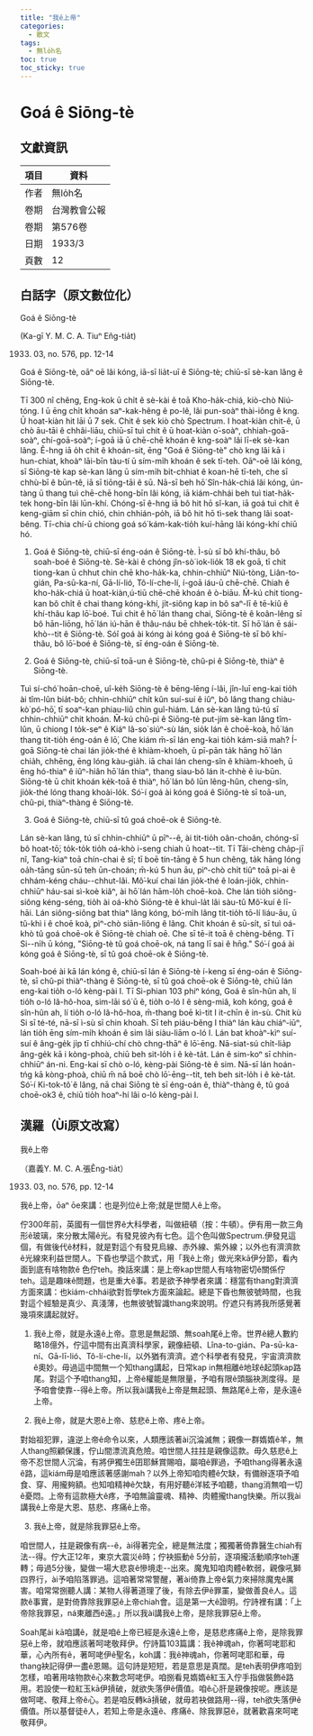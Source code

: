 ```yaml
---
title: "我ê上帝"
categories:
  - 散文
tags:
  - 無lo̍h名
toc: true
toc_sticky: true
---
```


# Goá ê Siōng-tè

## 文獻資訊

| 項目 | 資料 |
|---|---|
| 作者 | 無lo̍h名 |
| 卷期 | 台灣教會公報 |
| 卷期 | 第576卷 |
| 日期 | 1933/3 |
| 頁數 | 12 |

## 白話字（原文數位化）

Goá ê Siōng-tè

(Ka-gī Y. M. C. A. Tiuⁿ En̂g-tia̍t)

1933. 03, no. 576, pp. 12-14

Goá ê Siōng-tè, oāⁿ oē lâi kóng, iā-sī lia̍t-uī ê Siōng-tè; chiū-sī sè-kan lâng ê Siōng-tè.

Tī 300 nî chêng, Eng-kok ū chi̍t ê sè-kài ê toā Kho-ha̍k-chiá, kiò-chò Niú-tóng. I ū ēng chi̍t khoán saⁿ-kak-hêng ê po-lê, lâi pun-soàⁿ thài-iông ê kng. Ū hoat-kiàn hit lāi ū 7 sek. Chit ê sek kiò chò Spectrum. I hoat-kiàn chit-ê, ū chò āu-tāi ê chhâi-liāu, chiū-sī tuì chit ê ū hoat-kiàn o͘-soàⁿ, chhiah-goā-soàⁿ, chí-goā-soàⁿ; í-goā iā ū chē-chē khoán ê kng-soàⁿ lâi lī-ek sè-kan lâng. Ê-hng iā o̍h chit ê khoán-sit, ēng "Goá ê Siōng-tè" chò kng lâi kā i hun-chiat, khoàⁿ lāi-bīn tàu-tí ū sím-mi̍h khoán ê sek tī-teh. Oāⁿ-oē lâi kóng, sī Siōng-tè kap sè-kan lâng ū sím-mi̍h bi̍t-chhiat ê koan-hē tī-teh, che sī chhù-bī ê būn-tê, iā sī tiōng-tāi ê sū. Nā-sī beh hō͘ Sîn-ha̍k-chiá lâi kóng, ún-tàng ū thang tuì chē-chē hong-bīn lâi kóng, iā kiám-chhái beh tuì tiat-ha̍k-tek hong-bīn lâi lūn-khí. Chóng-sī ê-hng iā bô hit hō sî-kan, iā goá tuì chit ê keng-giām sī chin chió, chin chhián-po̍h, iā bô hit hō tì-sek thang lâi soat-bêng. Tī-chia chí-ū chiong goá só͘ kám-kak-tio̍h kuí-hāng lâi kóng-khí chiū hó.

1. Goá ê Siōng-tè, chiū-sī éng-oán ê Siōng-tè. Ì-sù sī bô khí-thâu, bô soah-boé ê Siōng-tè. Sè-kài ê chóng jîn-sò͘ iok-lio̍k 18 ek goā, tī chit tiong-kan ū chhut chin chē kho-ha̍k-ka, chhin-chhiūⁿ Niú-tòng, Liân-to-gián, Pa-sū-ka-ní, Gā-lí-lió, Tô-lí-che-lí, í-goā iáu-ū chē-chē. Chiah ê kho-ha̍k-chiá ū hoat-kiàn,ú-tiū chē-chē khoán ê ò-biāu. M̄-kú chit tiong-kan bô chi̍t ê chai thang kóng-khí, ji̍t-siông kap in bô saⁿ-lī ê tē-kiû ê khí-thâu kap lō͘-boé. Tuì chit ê hō͘ lán thang chai, Siōng-tè ê koân-lêng sī bô hān-liōng, hō͘ lán iú-hān ê thâu-náu bē chhek-to̍k-tit. Sī hō͘ lán ē sái-khò--tit ê Siōng-tè. Só͘í goá ài kóng ài kóng goá ê Siōng-tè sī bô khí-thâu, bô lō͘-boé ê Siōng-tè, sī éng-oán ê Siōng-tè.

2. Goá ê Siōng-tè, chiū-sī toā-un ê Siōng-tè, chû-pi ê Siōng-tè, thiàⁿ ê Siōng-tè.

Tuì sí-chó͘ hoān-choē, uî-ke̍h Siōng-tè ê bēng-lēng í-lâi, jîn-luī eng-kai tio̍h ài tîm-lûn bia̍t-bô; chhin-chhiūⁿ chi̍t kûn suí-suí ê iûⁿ, bô lâng thang chiàu-kò͘ pó-hō͘, tī soaⁿ-kan phiau-liû chin guî-hiám. Lán sè-kan lâng tú-tú sī chhin-chhiūⁿ chit khoán. M̄-kú chû-pi ê Siōng-tè put-jím sè-kan lâng tîm-lûn, ū chiong I to̍k-seⁿ ê Kiáⁿ Iâ-so͘ siúⁿ-sù lán, sio̍k lán ê choē-koà, hō͘ lán thang tit-tio̍h éng-oán ê lō͘, Che kiám m̄-sī lán eng-kai tio̍h kám-siā mah? Í-goā Siōng-tè chai lán jio̍k-thé ê khiàm-khoeh, ū pī-pān ta̍k hāng hō͘ lán chia̍h, chhēng, ēng lóng kàu-gia̍h. iā chai lán cheng-sîn ê khiàm-khoeh, ū ēng hó-thiaⁿ ê iûⁿ-hiân hō͘ lán thiaⁿ, thang siau-bô lán it-chhè ê iu-būn. Siōng-tè ū chit khoán ke̍k-toā ê thiàⁿ, hō͘ lán bô lūn lêng-hûn, cheng-sîn, jio̍k-thé lóng thang khoài-lo̍k. Só͘-í goá ài kóng goá ê Siōng-tè sī toā-un, chû-pi, thiàⁿ-thàng ê Siōng-tè.

3. Goá ê Siōng-tè, chiū-sī tû goá choē-ok ê Siōng-tè.

Lán sè-kan lâng, tú sī chhin-chhiūⁿ ū pīⁿ--ê, ài tit-tio̍h oân-choân, chóng-sī bô hoat-tō͘; to̍k-to̍k tio̍h oá-khò i-seng chiah ū hoat--tit. Tī Tāi-chèng cha̍p-jī nî, Tang-kiaⁿ toā chín-chai ê sî; tī boē tín-tāng ê 5 hun chêng, ta̍k hāng lóng oa̍h-tāng sūn-sū teh ūn-choán; m̄-kú 5 hun āu, pìⁿ-chò chi̍t tiûⁿ toā pi-ai ê chhám-kéng cháu--chhut-lâi. Mô͘-kuí chai lán jio̍k-thé ê loán-jio̍k, chhin-chhiūⁿ háu-sai sì-koè kiâⁿ, ài hō͘ lán hām-lo̍h choē-koà. Che lán tio̍h siông-siông kéng-séng, tio̍h ài oá-khò Siōng-tè ê khuì-la̍t lâi sàu-tû Mô͘-kuí ê lī-hāi. Lán siông-siông bat thiaⁿ lâng kóng, bó͘-mi̍h lâng tit-tio̍h tō-lí liáu-āu, ū tû-khì i ê choē koà, pìⁿ-chò siān-liông ê lâng. Chit khoán ê sū-si̍t, sī tuì oá-khò tû goá choē-ok ê Siōng-tè chiah oē. Che sī tē-it toā ê chèng-bêng. Tī Si--ni̍h ū kóng, "Siōng-tè tû goá choē-ok, ná tang lī sai ê hn̄g." Só͘-í goá ài kóng goá ê Siōng-tè, sī tû goá choē-ok ê Siōng-tè.

Soah-boé ài kā lán kóng ê, chiū-sī lán ê Siōng-tè í-keng sī éng-oán ê Siōng-tè, sī chû-pi thiàⁿ-thàng ê Siōng-tè, sī tû goá choē-ok ê Siōng-tè, chiū lán eng-kai tio̍h o-ló kèng-pài I. Tī Si-phian 103 phiⁿ kóng, Goá ê sîn-hûn ah, lí tio̍h o-ló Iâ-hô-hoa, sim-lāi só͘ ū ê, tio̍h o-ló I ê sèng-miâ, koh kóng, goá ê sîn-hûn ah, lí tio̍h o-ló Iâ-hô-hoa, m̄-thang boē kì-tit I it-chīn ê in-sù. Chit kù Si sī té-té, nā-sī ì-sù sī chin khoah. Sī teh piáu-bêng I thiàⁿ lán kàu chiáⁿ-iūⁿ, lán tio̍h ēng sím-mi̍h khoán ê sim lâi siàu-liām o-ló I. Lán bat khoàⁿ-kìⁿ suí-suí ê âng-ge̍k ji̍p tī chhiú-chí chò chng-thāⁿ ê lō͘-ēng. Nā-siat-sú chi̍t-lia̍p âng-ge̍k kā i kòng-phoà, chiū beh sit-lo̍h i ê kè-ta̍t. Lán ê sim-koⁿ sī chhin-chhiūⁿ án-ni. Eng-kai sī chò o-ló, kèng-pài Siōng-tè ê sim. Nā-sī lán hoán-tńg kā kòng-phoà, chiū m̄ nā boē chò lō͘-ēng--tit, teh beh sit-lo̍h i ê kè-ta̍t. Só͘-í Ki-tok-tô͘ ê lâng, nā chai Siōng tè sī éng-oán ê, thiàⁿ-thàng ê, tû goá choē-ok3 ê, chiū tio̍h hoaⁿ-hí lâi o-ló kèng-pài I.

## 漢羅（Ùi原文改寫）

我ê上帝

（嘉義Y. M. C. A.張Êng-tia̍t）

1933. 03, no. 576, pp. 12-14

我ê上帝，ōaⁿ ōe來講：也是列位ê上帝;就是世間人ê上帝。

佇300年前，英國有一個世界ê大科學者，叫做紐頓（按：牛頓）。伊有用一款三角形ê玻璃，來分散太陽ê光。有發見彼內有七色。這个色叫做Spectrum.伊發見這個，有做後代ê材料，就是對這个有發見烏線、赤外線、紫外線；以外也有濟濟款ê光線來利益世間人。下昏也學這个款式，用「我ê上帝」做光來kā伊分節，看內面到底有啥物款ê 色佇teh。換話來講：是上帝kap世間人有啥物密切ê關係佇teh。這是趣味ê問題，也是重大ê事。若是欲予神學者來講：穩當有thang對濟濟方面來講：也kiám-chhái欲對哲學tek方面來論起。總是下昏也無彼號時間，也我對這个經驗是真少、真淺薄，也無彼號智識thang來說明。佇遮只有將我所感覺著幾項來講起就好。

1. 我ê上帝，就是永遠ê上帝。意思是無起頭、無soah尾ê上帝。世界ê總人數約略18億外，佇這中間有出真濟科學家，親像紐頓、Lîna-to-gián、Pa-sū-ka-ní、Gā-lī-lió、Tô-lí-che-lí，以外猶有濟濟。遮个科學者有發見，宇宙濟濟款ê奧妙。毋過這中間無一个知thang講起，日常kap in無相離ê地球ê起頭kap路尾。對這个予咱thang知，上帝ê權能是無限量，予咱有限ê頭腦袂測度得。是予咱會使靠--得ê上帝。所以我ài講我ê上帝是無起頭、無路尾ê上帝，是永遠ê上帝。

2. 我ê上帝，就是大恩ê上帝、慈悲ê上帝、疼ê上帝。

對始祖犯罪，違逆上帝ê命令以來，人類應該著ài沉淪滅無；親像一群媠媠ê羊，無人thang照顧保護，佇山間漂流真危險。咱世間人拄拄是親像這款。毋久慈悲ê上帝不忍世間人沉淪，有將伊獨生ê囝耶穌賞賜咱，屬咱ê罪過，予咱thang得著永遠ê路，這kiám毋是咱應該著感謝mah？以外上帝知咱肉體ê欠缺，有備辦逐項予咱食、穿、用攏夠額。也知咱精神ê欠缺，有用好聽ê洋絃予咱聽，thang消無咱一切ê憂悶。上帝有這款極大ê疼，予咱無論靈魂、精神、肉體攏thang快樂。所以我ài講我ê上帝是大恩、慈悲、疼痛ê上帝。

3. 我ê上帝，就是除我罪惡ê上帝。

咱世間人，拄是親像有病--ê，ài得著完全，總是無法度；獨獨著倚靠醫生chiah有法--得。佇大正12年，東京大震災ê時；佇袂振動ê 5分前，逐項攏活動順序teh運轉；毋過5分後，變做一場大悲哀ê慘境走--出來。魔鬼知咱肉體ê軟弱，親像吼獅四界行，ài予咱陷落罪過。這咱著常常警醒，著ài倚靠上帝ê氣力來掃除魔鬼ê厲害。咱常常捌聽人講：某物人得著道理了後，有除去伊ê罪罣，變做善良ê人。這款ê事實，是對倚靠除我罪惡ê上帝chiah會。這是第一大ê證明。佇詩裡有講：「上帝除我罪惡，ná東離西ê遠。」所以我ài講我ê上帝，是除我罪惡ê上帝。

Soah尾ài kā咱講ê，就是咱ê上帝已經是永遠ê上帝，是慈悲疼痛ê上帝，是除我罪惡ê上帝，就咱應該著呵咾敬拜伊。佇詩篇103篇講：我ê神魂ah，你著呵咾耶和華，心內所有ê，著呵咾伊ê聖名，koh講：我ê神魂ah，你著呵咾耶和華，毋thang袂記得伊一盡ê恩賜。這句詩是短短，若是意思是真闊。是teh表明伊疼咱到怎樣，咱著用啥物款ê心來數念呵咾伊。咱捌看見媠媠ê紅玉入佇手指做裝飾ê路用。若設使一粒紅玉kā伊摃破，就欲失落伊ê價值。咱ê心肝是親像按呢。應該是做呵咾、敬拜上帝ê心。若是咱反轉kā摃破，就毋若袂做路用--得，teh欲失落伊ê價值。所以基督徒ê人，若知上帝是永遠ê、疼痛ê、除我罪惡ê，就著歡喜來呵咾敬拜伊。
